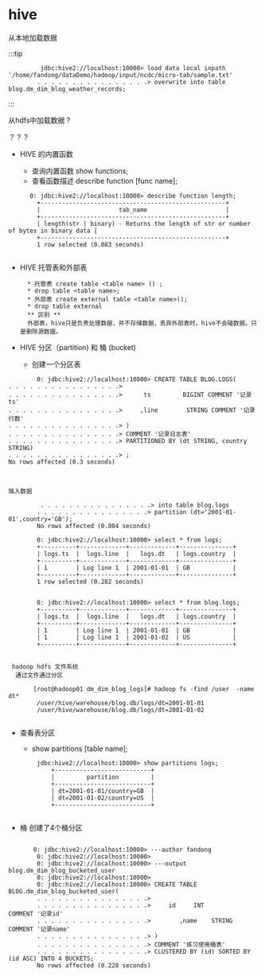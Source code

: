 # hive 

从本地加载数据
 
:::tip
	
			 jdbc:hive2://localhost:10000> load data local inpath '/home/fandong/dataDemo/hadoop/input/ncdc/micro-tab/sample.txt'
			. . . . . . . . . . . . . . . .> overwrite into table blog.dm_dim_blog_weather_records;
			
:::

从hdfs中加载数据 ?

？？？



* HIVE 的内置函数

	* 查询内置函数 show functions;
	* 查看函数描述 describe function [func name];
	
```
      0: jdbc:hive2://localhost:10000> describe function length;
		+----------------------------------------------------+
		|                      tab_name                      |
		+----------------------------------------------------+
		| length(str | binary) - Returns the length of str or number of bytes in binary data |
		+----------------------------------------------------+
		1 row selected (0.083 seconds)
		
```
* HIVE 托管表和外部表

		* 托管表 create table <table name> () ;
		* drop table <table name>;
		* 外部表 create external table <table name>();
		* drop table external
		** 区别 **
		外部表，hive只是负责处理数据，并不存储数据，丢弃外部表时，hive不会碰数据。只是删除源数据。
			
	
*  HIVE 分区（partition) 和 桶 (bucket)

	*  创建一个分区表

```
	    0: jdbc:hive2://localhost:10000> CREATE TABLE BLOG.LOGS(
. . . . . . . . . . . . . . . .> 
. . . . . . . . . . . . . . . .>      ts         BIGINT COMMENT '记录ts'
. . . . . . . . . . . . . . . .>     ,line        STRING COMMENT '记录行数'
. . . . . . . . . . . . . . . .> )
. . . . . . . . . . . . . . . .> COMMENT '记录日志表'
. . . . . . . . . . . . . . . .> PARTITIONED BY (dt STRING, country STRING)
. . . . . . . . . . . . . . . .> ;
No rows affected (0.3 seconds)

	
```
	插入数据
	 
```
	     . . . . . . . . . . . . . . . .> into table blog.logs
		. . . . . . . . . . . . . . . .> partition (dt='2001-01-01',country='GB');
		No rows affected (0.804 seconds)
```
	 
```
	 	0: jdbc:hive2://localhost:10000> select * from logs;
		+----------+-------------+-------------+---------------+
		| logs.ts  |  logs.line  |   logs.dt   | logs.country  |
		+----------+-------------+-------------+---------------+
		| 1        | Log line 1  | 2001-01-01  | GB            |
		+----------+-------------+-------------+---------------+
		1 row selected (0.282 seconds)
		
		
		0: jdbc:hive2://localhost:10000> select * from blog.logs;
		+----------+-------------+-------------+---------------+
		| logs.ts  |  logs.line  |   logs.dt   | logs.country  |
		+----------+-------------+-------------+---------------+
		| 1        | Log line 1  | 2001-01-01  | GB            |
		| 1        | Log line 1  | 2001-01-02  | US            |
		+----------+-------------+-------------+---------------+
		
```
	 
	 hadoop hdfs 文件系统
	  通过文件通过分区
	 
```
	   [root@hadoop01 dm_dim_blog_logs]# hadoop fs -find /user  -name dt*
		/user/hive/warehouse/blog.db/logs/dt=2001-01-01
		/user/hive/warehouse/blog.db/logs/dt=2001-01-02
	 
```
	 
*  查看表分区

   	*  show partitions [table name];
    
```
        jdbc:hive2://localhost:10000> show partitions logs;
			+---------------------------+
			|         partition         |
			+---------------------------+
			| dt=2001-01-01/country=GB  |
			| dt=2001-01-02/country=US  |
			+---------------------------+
     
```
    
* 桶
     创建了4个桶分区

```
	  
	   0: jdbc:hive2://localhost:10000> ---author fandong
		0: jdbc:hive2://localhost:10000> 
		0: jdbc:hive2://localhost:10000> ---output  blog.dm_dim_blog_bucketed_user
		0: jdbc:hive2://localhost:10000> 
		0: jdbc:hive2://localhost:10000> CREATE TABLE BLOG.dm_dim_blog_bucketed_user(
		. . . . . . . . . . . . . . . .> 
		. . . . . . . . . . . . . . . .>     id     INT           COMMENT '记录id'
		. . . . . . . . . . . . . . . .>        ,name    STRING        COMMENT '记录name'
		. . . . . . . . . . . . . . . .> )
		. . . . . . . . . . . . . . . .> COMMENT '练习使用桶表'
		. . . . . . . . . . . . . . . .> CLUSTERED BY (id) SORTED BY (id ASC) INTO 4 BUCKETS;
		No rows affected (0.228 seconds)
	
```
	
  
   



